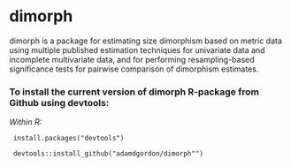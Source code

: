 # dimorph
dimorph is a package for estimating size dimorphism based on metric data using multiple published estimation techniques for univariate data and incomplete multivariate data, and for performing resampling-based significance tests for pairwise comparison of dimorphism estimates.

### To install the current version of dimorph R-package from Github using devtools:

<i> Within R:</i>

<code> install.packages("devtools")</code>

<code> devtools::install_github("adamdgordon/dimorph"")</code>

